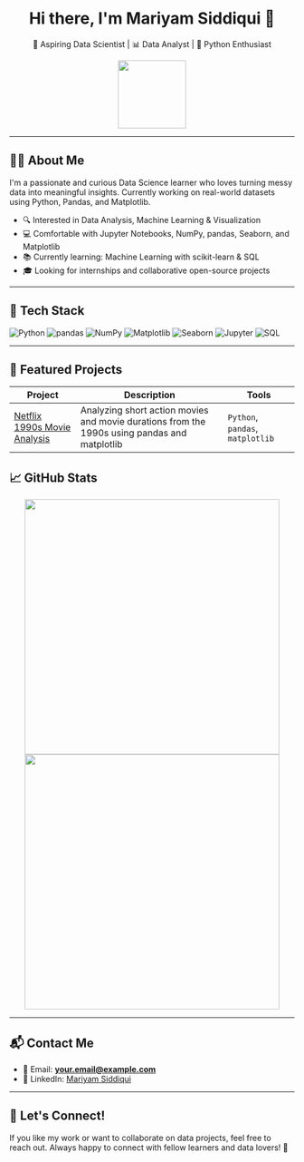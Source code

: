 <h1 align="center">Hi there, I'm Mariyam Siddiqui 👋</h1>

<p align="center">
  🎯 Aspiring Data Scientist | 📊 Data Analyst | 🐍 Python Enthusiast  
</p>

<p align="center">
  <img src="https://media.giphy.com/media/LMt9638dO8dftAjtco/giphy.gif" width="120" />
</p>

---

## 👩‍💻 About Me

I'm a passionate and curious Data Science learner who loves turning messy data into meaningful insights. Currently working on real-world datasets using Python, Pandas, and Matplotlib.

- 🔍 Interested in Data Analysis, Machine Learning & Visualization  
- 💻 Comfortable with Jupyter Notebooks, NumPy, pandas, Seaborn, and Matplotlib  
- 📚 Currently learning: Machine Learning with scikit-learn & SQL  
- 🎓 Looking for internships and collaborative open-source projects  

---

## 🚀 Tech Stack

![Python](https://img.shields.io/badge/-Python-3776AB?style=flat&logo=python&logoColor=white)
![pandas](https://img.shields.io/badge/-pandas-150458?style=flat&logo=pandas)
![NumPy](https://img.shields.io/badge/-NumPy-013243?style=flat&logo=numpy)
![Matplotlib](https://img.shields.io/badge/-Matplotlib-11557C?style=flat)
![Seaborn](https://img.shields.io/badge/-Seaborn-0C5A5A?style=flat)
![Jupyter](https://img.shields.io/badge/-Jupyter-F37626?style=flat&logo=jupyter)
![SQL](https://img.shields.io/badge/-SQL-003B57?style=flat&logo=postgresql&logoColor=white)

---

## 📂 Featured Projects

| Project | Description | Tools |
|--------|-------------|-------|
| [Netflix 1990s Movie Analysis](https://github.com/MariyamSiddiqui/Investigating-Netflix-Movies) | Analyzing short action movies and movie durations from the 1990s using pandas and matplotlib | `Python`, `pandas`, `matplotlib` |


## 📈 GitHub Stats

<p align="center">
  <img src="https://github-readme-stats.vercel.app/api?username=yourusername&show_icons=true&theme=radical" width="450"/>
  <img src="https://github-readme-streak-stats.herokuapp.com/?user=yourusername&theme=radical" width="450"/>
</p>

---

## 📬 Contact Me

- 📧 Email: **your.email@example.com**
- 💼 LinkedIn: [Mariyam Siddiqui](https://www.linkedin.com/in/mariyamsiddiqui77/)


---

## 🙌 Let's Connect!

If you like my work or want to collaborate on data projects, feel free to reach out. Always happy to connect with fellow learners and data lovers! 🌟

